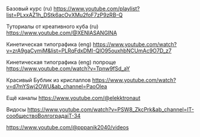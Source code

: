
Базовый курс (ru)
https://www.youtube.com/playlist?list=PLxxAZ1h_DStk6acOvXMu2foF7zP9zRB-Q

Туториалы от креативного куба (ru)
https://www.youtube.com/@XENIASANGINA

Кинетическая типографика (eng)
https://www.youtube.com/watch?v=zrA9gaCymjM&list=PLRqFdxDMI-QlO95ouxhbNCUmAc9O7D_z7

Кинетическая типографика (eng) попроще
https://www.youtube.com/watch?v=Tpnw9fSd_aY

Красивый Бублик из крислаллов 
https://www.youtube.com/watch?v=d7mYSwj2OWU&ab_channel=PaoOlea


Ещё каналы
https://www.youtube.com/@elekktronaut

Видосы
https://www.youtube.com/watch?v=PSW8_ZkcPrk&ab_channel=IT-сообществоВолгоградаiT-34


https://www.youtube.com/@pppanik2040/videos